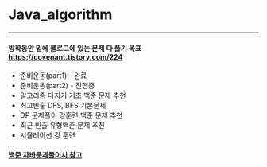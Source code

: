 # Java_algorithm

<hr>

#### 방학동안 밑에  블로그에 있는 문제 다 풀기 목표 <br> https://covenant.tistory.com/224
* 준비운동(part1)  - 완료
* 준비운동(part2) - 진행중
* 알고리즘 다지기 기초 백준 문제 추천
* 최고빈출 DFS, BFS 기본문제
* DP 문제풀이 강훈련 백준 문제 추천
* 최근 빈출 유형백준 문제 추천
* 시뮬레이션 강 훈련

#### [백준 자바문제풀이시 참고](https://nahwasa.com/entry/%EC%9E%90%EB%B0%94%EB%A1%9C-%EB%B0%B1%EC%A4%80-%ED%92%80-%EB%95%8C%EC%9D%98-%ED%8C%81-%EB%B0%8F-%EC%A3%BC%EC%9D%98%EC%A0%90-boj-java)

